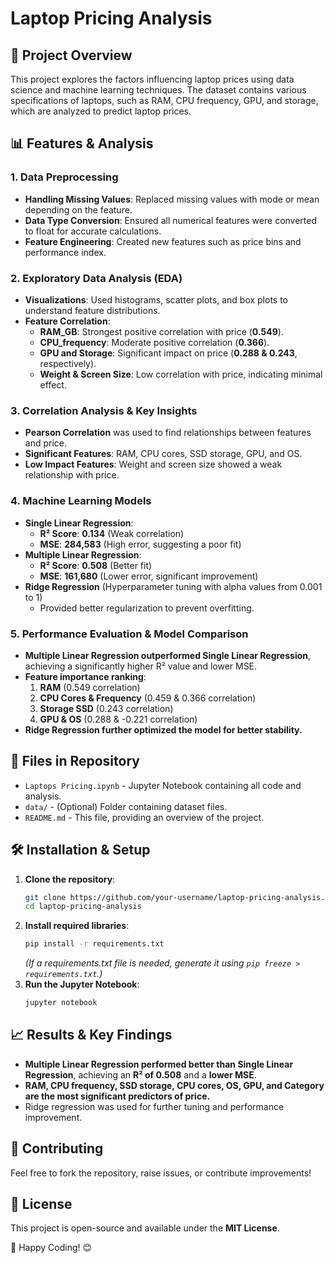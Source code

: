 # Laptop Pricing Analysis

## 📌 Project Overview
This project explores the factors influencing laptop prices using data science and machine learning techniques. The dataset contains various specifications of laptops, such as RAM, CPU frequency, GPU, and storage, which are analyzed to predict laptop prices.

## 📊 Features & Analysis
### 1. **Data Preprocessing**
- **Handling Missing Values**: Replaced missing values with mode or mean depending on the feature.
- **Data Type Conversion**: Ensured all numerical features were converted to float for accurate calculations.
- **Feature Engineering**: Created new features such as price bins and performance index.

### 2. **Exploratory Data Analysis (EDA)**
- **Visualizations**: Used histograms, scatter plots, and box plots to understand feature distributions.
- **Feature Correlation**:
  - **RAM_GB**: Strongest positive correlation with price (**0.549**).
  - **CPU_frequency**: Moderate positive correlation (**0.366**).
  - **GPU and Storage**: Significant impact on price (**0.288 & 0.243**, respectively).
  - **Weight & Screen Size**: Low correlation with price, indicating minimal effect.

### 3. **Correlation Analysis & Key Insights**
- **Pearson Correlation** was used to find relationships between features and price.
- **Significant Features**: RAM, CPU cores, SSD storage, GPU, and OS.
- **Low Impact Features**: Weight and screen size showed a weak relationship with price.

### 4. **Machine Learning Models**
- **Single Linear Regression**:
  - **R² Score**: **0.134** (Weak correlation)
  - **MSE**: **284,583** (High error, suggesting a poor fit)
- **Multiple Linear Regression**:
  - **R² Score**: **0.508** (Better fit)
  - **MSE**: **161,680** (Lower error, significant improvement)
- **Ridge Regression** (Hyperparameter tuning with alpha values from 0.001 to 1)
  - Provided better regularization to prevent overfitting.

### 5. **Performance Evaluation & Model Comparison**
- **Multiple Linear Regression outperformed Single Linear Regression**, achieving a significantly higher R² value and lower MSE.
- **Feature importance ranking**:
  1. **RAM** (0.549 correlation)
  2. **CPU Cores & Frequency** (0.459 & 0.366 correlation)
  3. **Storage SSD** (0.243 correlation)
  4. **GPU & OS** (0.288 & -0.221 correlation)
- **Ridge Regression further optimized the model for better stability.**

## 📁 Files in Repository
- `Laptops Pricing.ipynb` - Jupyter Notebook containing all code and analysis.
- `data/` - (Optional) Folder containing dataset files.
- `README.md` - This file, providing an overview of the project.

## 🛠️ Installation & Setup
1. **Clone the repository**:
   ```bash
   git clone https://github.com/your-username/laptop-pricing-analysis.git
   cd laptop-pricing-analysis
   ```
2. **Install required libraries**:
   ```bash
   pip install -r requirements.txt
   ```
   *(If a requirements.txt file is needed, generate it using `pip freeze > requirements.txt`.)*
3. **Run the Jupyter Notebook**:
   ```bash
   jupyter notebook
   ```

## 📈 Results & Key Findings
- **Multiple Linear Regression performed better than Single Linear Regression**, achieving an **R² of 0.508** and a **lower MSE**.
- **RAM, CPU frequency, SSD storage, CPU cores, OS, GPU, and Category are the most significant predictors of price.**
- Ridge regression was used for further tuning and performance improvement.

## 🔗 Contributing
Feel free to fork the repository, raise issues, or contribute improvements!

## 🐜 License
This project is open-source and available under the **MIT License**.

🚀 Happy Coding! 😊
